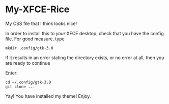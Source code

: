 # My-XFCE-Rice
My CSS file that I think looks nice!

In order to install this to *your* XFCE desktop, check that you have the config file. For good measure, type

```mkdir .config/gtk-3.0```

If it results in an error stating the directory exists, or no error at all, then you are ready to continue

Enter:

```
cd ~/.config/gtk-3.0
git clone ...
```

Yay! You have installed my theme! Enjoy.
